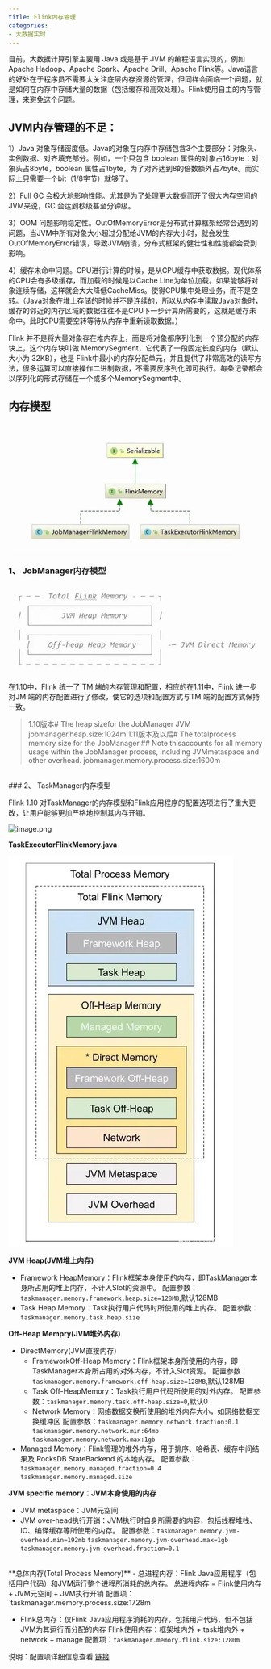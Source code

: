 ```yaml
---
title: Flink内存管理
categories:
- 大数据实时
---
```

目前，大数据计算引擎主要用 Java 或是基于 JVM 的编程语言实现的，例如 Apache Hadoop、Apache Spark、Apache Drill、Apache Flink等。Java语言的好处在于程序员不需要太关注底层内存资源的管理，但同样会面临一个问题，就是如何在内存中存储大量的数据（包括缓存和高效处理）。Flink使用自主的内存管理，来避免这个问题。

## JVM内存管理的不足：

1）Java 对象存储密度低。Java的对象在内存中存储包含3个主要部分：对象头、实例数据、对齐填充部分。例如，一个只包含 boolean 属性的对象占16byte：对象头占8byte，boolean 属性占1byte，为了对齐达到8的倍数额外占7byte。而实际上只需要一个bit（1/8字节）就够了。

2）Full GC 会极大地影响性能。尤其是为了处理更大数据而开了很大内存空间的JVM来说，GC 会达到秒级甚至分钟级。

3）OOM 问题影响稳定性。OutOfMemoryError是分布式计算框架经常会遇到的问题，当JVM中所有对象大小超过分配给JVM的内存大小时，就会发生OutOfMemoryError错误，导致JVM崩溃，分布式框架的健壮性和性能都会受到影响。

4）缓存未命中问题。CPU进行计算的时候，是从CPU缓存中获取数据。现代体系的CPU会有多级缓存，而加载的时候是以Cache Line为单位加载。如果能够将对象连续存储，这样就会大大降低CacheMiss。使得CPU集中处理业务，而不是空转。（Java对象在堆上存储的时候并不是连续的，所以从内存中读取Java对象时，缓存的邻近的内存区域的数据往往不是CPU下一步计算所需要的，这就是缓存未命中。此时CPU需要空转等待从内存中重新读取数据。）

Flink 并不是将大量对象存在堆内存上，而是将对象都序列化到一个预分配的内存块上，这个内存块叫做 MemorySegment，它代表了一段固定长度的内存（默认大小为 32KB），也是 Flink中最小的内存分配单元，并且提供了非常高效的读写方法，很多运算可以直接操作二进制数据，不需要反序列化即可执行。每条记录都会以序列化的形式存储在一个或多个MemorySegment中。

## 内存模型

![image.png](Flink内存管理.assets\d53ee9def8174a8fa22231434e9abdb6.png)

### 1、 JobManager内存模型

![image.png](Flink内存管理.assets\53be7359fe014eb8a0b942a12c29cc6e.png)


在1.10中，Flink 统一了 TM 端的内存管理和配置，相应的在1.11中，Flink 进一步对JM 端的内存配置进行了修改，使它的选项和配置方式与TM 端的配置方式保持一致。

>1.10版本# The heap sizefor the JobManager JVM jobmanager.heap.size:1024m 
1.11版本及以后# The totalprocess memory size for the JobManager.## Note thisaccounts for all memory usage within the JobManager process, including JVMmetaspace and other overhead. jobmanager.memory.process.size:1600m


<br>
### 2、 TaskManager内存模型

Flink 1.10 对TaskManager的内存模型和Flink应用程序的配置选项进行了重大更改，让用户能够更加严格地控制其内存开销。

![image.png](Flink内存管理.assets13b44d7ecb94009b8d268bf11cd8672.png)

**TaskExecutorFlinkMemory.java**

![image.png](Flink内存管理.assets\d90a330ec8a0452296716b8244a002c1.png)

**JVM Heap(JVM堆上内存)**
- Framework HeapMemory：Flink框架本身使用的内存，即TaskManager本身所占用的堆上内存，不计入Slot的资源中。
配置参数：`taskmanager.memory.framework.heap.size=128MB`,默认128MB
- Task Heap Memory：Task执行用户代码时所使用的堆上内存。
配置参数：`taskmanager.memory.task.heap.size`

**Off-Heap Mempry(JVM堆外内存)**
- DirectMemory(JVM直接内存)
   - FrameworkOff-Heap Memory：Flink框架本身所使用的内存，即TaskManager本身所占用的对外内存，不计入Slot资源。
配置参数：`taskmanager.memory.framework.off-heap.size=128MB`,默认128MB
   - Task Off-HeapMemory：Task执行用户代码所使用的对外内存。
配置参数：`taskmanager.memory.task.off-heap.size=0`,默认0
   - Network Memory：网络数据交换所使用的堆外内存大小，如网络数据交换缓冲区
配置参数：`taskmanager.memory.network.fraction:0.1`
`taskmanager.memory.network.min:64mb`
`taskmanager.memory.network.max:1gb`
- Managed Memory：Flink管理的堆外内存，用于排序、哈希表、缓存中间结果及 RocksDB StateBackend 的本地内存。
配置参数：`taskmanager.memory.managed.fraction=0.4`
`taskmanager.memory.managed.size`

**JVM specific memory：JVM本身使用的内存**
- JVM metaspace：JVM元空间
- JVM over-head执行开销：JVM执行时自身所需要的内容，包括线程堆栈、IO、编译缓存等所使用的内存。
配置参数：`taskmanager.memory.jvm-overhead.min=192mb`
`taskmanager.memory.jvm-overhead.max=1gb`
`taskmanager.memory.jvm-overhead.fraction=0.1`

<br>
**总体内存(Total Process Memory)**
- 总进程内存：Flink Java应用程序（包括用户代码）和JVM运行整个进程所消耗的总内存。
总进程内存 = Flink使用内存 + JVM元空间 + JVM执行开销
配置项：`taskmanager.memory.process.size:1728m`

- Flink总内存：仅Flink Java应用程序消耗的内存，包括用户代码，但不包括JVM为其运行而分配的内存
Flink使用内存：框架堆内外 + task堆内外 + network + manage
配置项：`taskmanager.memory.flink.size:1280m`

说明：配置项详细信息查看 [链接](
https://ci.apache.org/projects/flink/flink-docs-release-1.12/deployment/config.html#memory-configuration)


<br>

